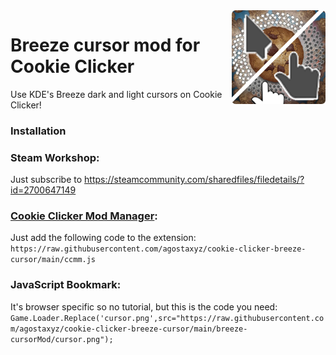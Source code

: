 <img width="150px" src="logo.png" alt="logo" align="right"/>


# Breeze cursor mod for Cookie Clicker  
Use KDE's Breeze dark and light cursors on Cookie Clicker!  

### Installation
### Steam Workshop:
Just subscribe to https://steamcommunity.com/sharedfiles/filedetails/?id=2700647149
    
### <a href="https://github.com/klattmose/CookieClickerModManager">Cookie Clicker Mod Manager</a>:  
Just add the following code to the extension:  
`````https://raw.githubusercontent.com/agostaxyz/cookie-clicker-breeze-cursor/main/ccmm.js`````

### JavaScript Bookmark:  
It's browser specific so no tutorial, but this is the code you need:    
`````Game.Loader.Replace('cursor.png',src="https://raw.githubusercontent.com/agostaxyz/cookie-clicker-breeze-cursor/main/breeze-cursorMod/cursor.png");`````
